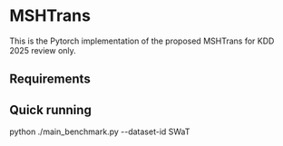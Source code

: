 # MSHTrans

This is the Pytorch implementation of the proposed MSHTrans for KDD 2025 review only.

## Requirements


## Quick running
python ./main_benchmark.py --dataset-id SWaT

